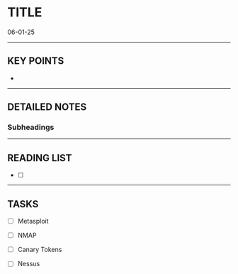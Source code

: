 # TITLE
06-01-25


---
## KEY POINTS

- 


---
## DETAILED NOTES

### Subheadings


---
## READING LIST
- [ ]


---
## TASKS
- [ ] Metasploit
- [ ] NMAP
- [ ] Canary Tokens
- [ ] Nessus

